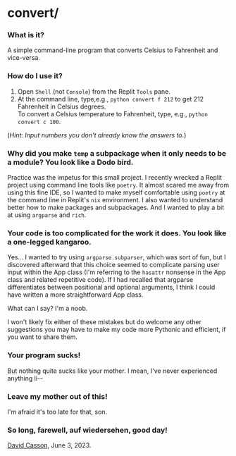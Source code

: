 # convert/

### What is it?
A simple command-line program that converts Celsius to Fahrenheit and vice-versa.

### How do I use it?
1. Open `Shell` (not `Console`) from the Replit `Tools` pane.
2. At the command line, type,e.g., `python convert f 212` to get 212 Fahrenheit in Celsius degrees.\
To convert a Celsius temperature to Fahrenheit, type, e.g., `python convert c 100`.

(*Hint: Input numbers you don't already know the answers to.*)

### Why did you make `temp` a subpackage when it only needs to be a module? You look like a Dodo bird.
Practice was the impetus for this small project. I recently wrecked a Replit project using command line tools like `poetry`. It almost scared me away from using this fine IDE, so I wanted to make myself comfortable using `poetry` at the command line in Replit's `nix` environment. I also wanted to understand better how to make packages and subpackages. And I wanted to play a bit at using `argparse` and `rich`.

### Your code is too complicated for the work it does. You look like a one-legged kangaroo.
Yes... I wanted to try using `argparse.subparser`, which was sort of fun, but I discovered afterward that this choice seemed to complicate parsing user input within the App class (I'm referring to the `hasattr` nonsense in the App class and related repetitive code).
If I had recalled that argparse differentiates between positional and optional arguments, I think I could have written a more straightforward App class.

What can I say? I'm a noob.

I won't likely fix either of these mistakes but do welcome any other suggestions you may have to make my code more Pythonic and efficient, if you want to share them.

### Your program sucks!
But nothing quite sucks like your mother. I mean, I've never experienced anything li--

### Leave my mother out of this!
I'm afraid it's too late for that, son.

### So long, farewell, auf wiedersehen, good day!
[David Casson](dvcasson@outlook.com), June 3, 2023.